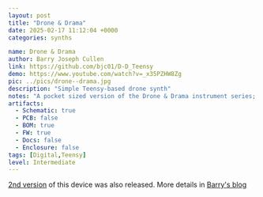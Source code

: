 ```yaml
---
layout: post
title: "Drone & Drama"
date: 2025-02-17 11:12:04 +0000
categories: synths

name: Drone & Drama
author: Barry Joseph Cullen
link: https://github.com/bjc01/D-D_Teensy
demo: https://www.youtube.com/watch?v=_x35PZHW8Zg
pic: ../pics/drone--drama.jpg
description: "Simple Teensy-based drone synth"
notes: "A pocket sized version of the Drone & Drama instrument series; continuing to offer volume and frequency controls for three oscillators (Drone) and volume and tone for a noise (Drama) channel."
artifacts:
  - Schematic: true
  - PCB: false
  - BOM: true
  - FW: true
  - Docs: false
  - Enclosure: false
tags: [Digital,Teensy]
level: Intermediate
---
```


[2nd version](https://github.com/bjc01/Drone_Drama_v2) of this device was also released. More details in [Barry's blog](https://barryjosephcullen.com/instrument/)